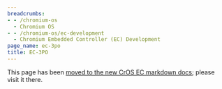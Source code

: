 ```yaml
---
breadcrumbs:
- - /chromium-os
  - Chromium OS
- - /chromium-os/ec-development
  - Chromium Embedded Controller (EC) Development
page_name: ec-3po
title: EC-3PO
---
```


This page has been [moved to the new CrOS EC markdown
docs](https://chromium.googlesource.com/chromiumos/platform/ec/+/HEAD/docs/ec-3po.md);
please visit it there.
